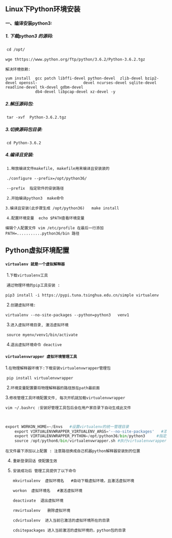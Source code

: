 ## Linux下Python环境安装

#### 一、编译安装python3:

##### 		1. 下载python3 的源码:

​			`cd /opt/`

​			`wge thttps://www.python.org/ftp/python/3.6.2/Python-3.6.2.tgz `

`解决环境依赖: `​                 

```
yum install  gcc patch libffi-devel python-devel  zlib-devel bzip2-devel openssl-                    devel ncurses-devel sqlite-devel readline-devel tk-devel gdbm-devel 
			 db4-devel libpcap-devel xz-devel -y
```

##### 		2.解压源码包:

​			`tar -xvf  Python-3.6.2.tgz`

##### 		3.切换源码包目录:

​			`cd Python-3.6.2`

##### 		4.编译且安装:

​			`1.释放编译文件makefile, makefile用来编译且安装装的 `

​			  `./configure --prefix=/opt/python36/`

​			  `--prefix  指定软件的安装路径`

​			`2.开始编译python3  make命令`

​			`3.编译且安装(此步骤生成 /opt/python36)   make install`

​			`4.配置环境变量  echo $PATH查看环境变量`

​			  `编辑个人配置文件 vim /etc/profile 在最后一行添加PATH=...........python36/bin 路径`

## Python虚拟环境配置

#### 	`virtualenv 就是一个虚拟解释器 `

​	 1.`下载virtualenv工具`

​		`通过物理环境的pip工具安装 :` 

​		 `pip3 install -i https://pypi.tuna.tsinghua.edu.cn/simple virtualenv `

​	2.`创建虚拟环境:`

​		`virtualenv --no-site-packages --python=python3   venv1`

​	3.`进入虚拟环境目录, 激活虚拟环境`

​		`source myenv/venv1/bin/activate`

​	4.`退出虚拟环境命令 deactive`

#### `virtualenvwrapper 虚拟环境管理工具 `

​	1.`在物理解释器环境下:下载安装virtualenvwrapper管理包`	

​	  `pip install virtualenvwrapper`

​	2.`环境变量配置要将物理解释器的路径放在path最前面`

​	3.`修改管理工具环境配置文件, 每次开机就加载virtualenvwrapper`

​	  `vim ~/.bashrc :安装好管理工具包后会在用户家目录下自动生成此文件`

​	

```python
export WORKON_HOME=~/Envs   #设置virtualenv的统一管理目录
	export VIRTUALENVWRAPPER_VIRTUALENV_ARGS='--no-site-packages'   #添加virtualenvwrapper的参数，生成干净隔绝的环境
	export VIRTUALENVWRAPPER_PYTHON=/opt/python36/bin/python3     #指定python解释器
	source /opt/python6/bin/virtualenvwrapper.sh #执行virtualenvwrapper安装脚本 
```

​	`在文件最下添加以上配置 : 注意路径换成自己机器python解释器安装到的位置`

 4. `重新登录回话 使配置生效`

 5. `安装成功后 管理工具提供了以下命令`

    `mkvirtualenv  虚拟环境名   #自动下载虚拟环境，且激活虚拟环境`

    `workon  虚拟环境名   #激活虚拟环境`

    `deactivate  退出虚拟环境 `

    `rmvirtualenv	删除虚拟环境` 

    `cdvirtualenv  进入当前已激活的虚拟环境所在的目录`

    `cdsitepackages 进入当前激活的虚拟环境的，python包的目录`